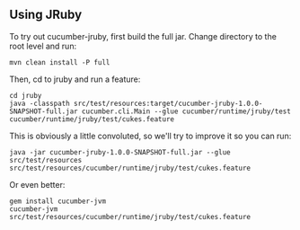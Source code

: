 ## Using JRuby

To try out cucumber-jruby, first build the full jar. Change directory to the root level and run:

    mvn clean install -P full

Then, cd to jruby and run a feature:

    cd jruby
    java -classpath src/test/resources:target/cucumber-jruby-1.0.0-SNAPSHOT-full.jar cucumber.cli.Main --glue cucumber/runtime/jruby/test cucumber/runtime/jruby/test/cukes.feature

This is obviously a little convoluted, so we'll try to improve it so you can run:

    java -jar cucumber-jruby-1.0.0-SNAPSHOT-full.jar --glue src/test/resources src/test/resources/cucumber/runtime/jruby/test/cukes.feature
 
 Or even better:
    
    gem install cucumber-jvm
    cucumber-jvm src/test/resources/cucumber/runtime/jruby/test/cukes.feature